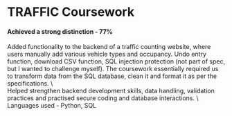 # TRAFFIC Coursework
#### Achieved a strong distinction - 77% 
Added functionality to the backend of a traffic counting website, where users manually add various vehicle types and occupancy. Undo entry function, download CSV function, SQL injection protection (not part of spec, but I wanted to challenge myself). The coursework essentially required us to transform data from the SQL database, clean it and format it as per the specifications. \ \
Helped strengthen backend development skills, data handling, validation practices and practised secure coding and database interactions. \ \
Languages used - Python, SQL
